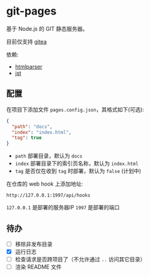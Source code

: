 # git-pages

基于 Node.js 的 GIT 静态服务器。

目前仅支持 [gitea](https://gitea.io/)

依赖:

- [htmlparser](https://github.com/tautologistics/node-htmlparser)
- [jst](http://gitee.com/hyjiacan/jst.git)

## 配置

在项目下添加文件 `pages.config.json`，其格式如下(可选):

```json
{
  "path": "docs",
  "index": "index.html",
  "tag": true
}
```

- `path` 部署目录，默认为 `docs`
- `index` 部署目录下的索引页名称，默认为 `index.html`
- `tag` 是否仅在收到 `tag` 时部署，默认为 `false` (计划中)

在仓库的 web hook 上添加地址:

`http://127.0.0.1:1997/api/hooks`

`127.0.0.1` 是部署的服务器IP
`1997` 是部署的端口

## 待办

- [ ] 移除非发布目录
- [x] 运行日志
- [ ] 检查请求是否跨项目了（不允许通过 `..` 访问其它目录）
- [ ] 渲染 README 文件
